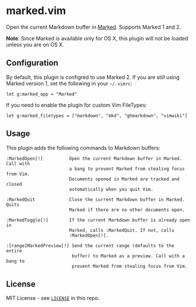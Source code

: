 # marked.vim

Open the current Markdown buffer in [Marked](http://markedapp.com/). Supports
Marked 1 and 2.

**Note**: Since Marked is available only for OS X, this plugin will not be loaded
unless you are on OS X.

## Configuration

By default, this plugin is configred to use Marked 2. If you are still using
Marked version 1, set the following in your `~/.vimrc`:

    let g:marked_app = "Marked"

If you need to enable the plugin for custom Vim FileTypes:

    let g:marked_filetypes = ["markdown", "mkd", "ghmarkdown", "vimwiki"]

## Usage

This plugin adds the following commands to Markdown buffers:

    :MarkedOpen[!]          Open the current Markdown buffer in Marked. Call with
                            a bang to prevent Marked from stealing focus from Vim.
                            Documents opened in Marked are tracked and closed
                            automatically when you quit Vim.

    :MarkedQuit             Close the current Markdown buffer in Marked. Quits
                            Marked if there are no other documents open.

    :MarkedToggle[!]        If the current Markdown buffer is already open in
                            Marked, calls :MarkedQuit. If not, calls
                            :MarkedOpen[!].

    :[range]MarkedPreview[!] Send the current range (defaults to the entire
                             buffer) to Marked as a preview. Call with a bang to
                             prevent Marked from stealing focus from Vim.

## License

MIT License - see [`LICENSE`](./LICENSE) in this repo.
